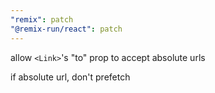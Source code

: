 ```yaml
---
"remix": patch
"@remix-run/react": patch
---
```


allow `<Link>`'s "to" prop to accept absolute urls

if absolute url, don't prefetch
